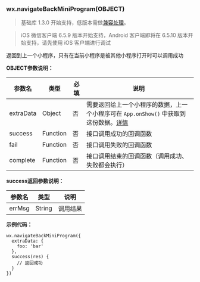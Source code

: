 <!-- https://developers.weixin.qq.com/miniprogram/dev/api/navigateBackMiniProgram.html -->

### wx.navigateBackMiniProgram(OBJECT)

> 基础库 1.3.0 开始支持，低版本需做[兼容处理](https://developers.weixin.qq.com/miniprogram/dev/framework/compatibility.html)。

> iOS 微信客户端 6.5.9 版本开始支持，Android 客户端即将在 6.5.10 版本开始支持，请先使用 iOS 客户端进行调试

返回到上一个小程序，只有在当前小程序是被其他小程序打开时可以调用成功

**OBJECT参数说明：**

  参数名      |  类型       |  必填 |  说明                                                                                                                                    
--------------|-------------|-------|------------------------------------------------------------------------------------------------------------------------------------------
  extraData   |  Object     |  否   |需要返回给上一个小程序的数据，上一个小程序可在 `App.onShow()` 中获取到这份数据。[详情](https://developers.weixin.qq.com/miniprogram/dev/framework/app-service/app.html)
  success     |  Function   |  否   |  接口调用成功的回调函数                                                                                                                  
  fail        |  Function   |  否   |  接口调用失败的回调函数                                                                                                                  
  complete    |  Function   |  否   |  接口调用结束的回调函数（调用成功、失败都会执行）                                                                                        

**success返回参数说明：**

  参数名   |  类型     |  说明   
-----------|-----------|---------
  errMsg   |  String   | 调用结果

**示例代码：**

    wx.navigateBackMiniProgram({
      extraData: {
        foo: 'bar'
      },
      success(res) {
        // 返回成功
      }
    })

